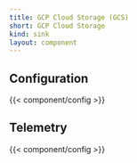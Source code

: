 ```yaml
---
title: GCP Cloud Storage (GCS)
short: GCP Cloud Storage
kind: sink
layout: component
---
```


## Configuration

{{< component/config >}}

## Telemetry

{{< component/config >}}
